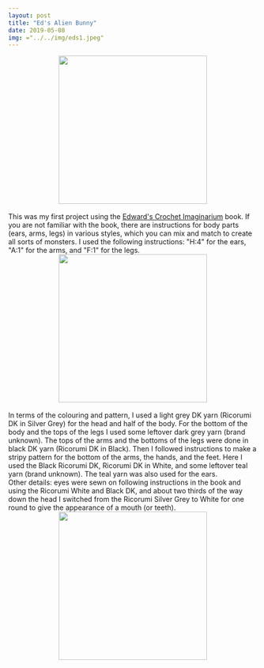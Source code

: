 ```yaml
---
layout: post
title: "Ed's Alien Bunny"
date: 2019-05-08
img: ="../../img/eds1.jpeg"
---
```

<div style="text-align: center"><img src="../../../img/eds1.jpeg" width="300"></div>
<br>
This was my first project using the <a href="https://www.edwardscrochet.com/Article_Pages_imaginarium.aspx" target="_blank">Edward's Crochet Imaginarium</a> book. If you are not familiar with the book, there are instructions for body parts (ears, arms, legs) in various styles, which you can mix and match to create all sorts of monsters. I used the following instructions: "H:4" for the ears, "A:1" for the arms, and "F:1" for the legs.
<div style="text-align: center"><img src="../../../img/eds3.jpeg" class="rotate90" width="300"></div>
<br>
In terms of the colouring and pattern, I used a light grey DK yarn (Ricorumi DK in Silver Grey) for the head and half of the body. For the bottom of the body and the tops of the legs I used some leftover dark grey yarn (brand unknown). The tops of the arms and the bottoms of the legs were done in black DK yarn (Ricorumi DK in Black). Then I followed instructions to make a stripy pattern for the bottom of the arms, the hands, and the feet. Here I used the Black Ricorumi DK, Ricorumi DK in White, and some leftover teal yarn (brand unknown). The teal yarn was also used for the ears.
<br>
Other details: eyes were sewn on following instructions in the book and using the Ricorumi White and Black DK, and about two thirds of the way down the head I switched from the Ricorumi Silver Grey to White for one round to give the appearance of a mouth (or teeth).
<div style="text-align: center"><img src="../../../img/eds2.jpeg" class="rotate90" width="300"></div>
